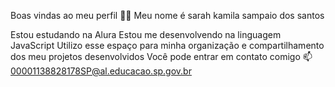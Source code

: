Boas vindas ao meu perfil 💙💙
Meu nome é sarah kamila sampaio dos santos

Estou estudando na Alura
Estou me desenvolvendo na linguagem JavaScript
Utilizo esse espaço para minha organização e compartilhamento dos meu projetos desenvolvidos
Você pode entrar em contato comigo 📫
00001138828178SP@al.educacao.sp.gov.br
